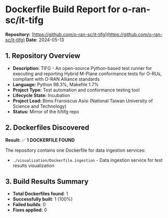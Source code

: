 # Dockerfile Build Report for o-ran-sc/it-tifg

**Repository:** [https://github.com/o-ran-sc/it-tifg](https://github.com/o-ran-sc/it-tifg)
**Date:** 2024-05-13

## 1. Repository Overview
- **Description:** TIFG - An open-source Python-based test runner for executing and reporting Hybrid M-Plane conformance tests for O-RUs, compliant with O-RAN Alliance standards
- **Language:** Python 98.3%, Makefile 1.7%
- **Project Type:** Test automation and conformance testing tool
- **Lifecycle State:** Incubation
- **Project Lead:** Bimo Fransiscus Asisi (National Taiwan University of Science and Technology)
- **Status:** Mirror of the it/tifg repo

## 2. Dockerfiles Discovered
**Result:** ✅ **1 DOCKERFILE FOUND**

The repository contains one Dockerfile for data ingestion services:
- `./visualization/Dockerfile.ingestion` - Data ingestion service for test results visualization

## 3. Build Results Summary
- **Total Dockerfiles found**: 1
- **Successfully built**: 1 (100%)
- **Failed builds**: 0
- **Fixes applied**: 0
